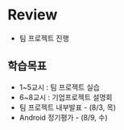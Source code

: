 # Review
- 팀 프로젝트 진행



## 학습목표
- 1~5교시 : 팀 프로젝트 실습
- 6~8교시 : 기업프로젝트 설명회
- 팀 프로젝트 내부발표 - (8/3, 목)
- Android 정기평가 - (8/9, 수)
